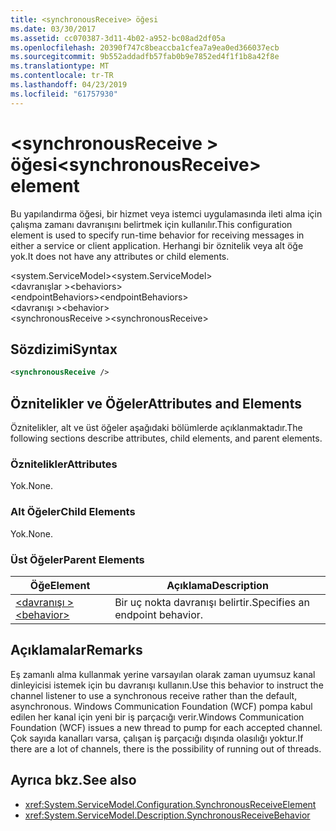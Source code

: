 ```yaml
---
title: <synchronousReceive> öğesi
ms.date: 03/30/2017
ms.assetid: cc070387-3d11-4b02-a952-bc08ad2df05a
ms.openlocfilehash: 20390f747c8beaccba1cfea7a9ea0ed366037ecb
ms.sourcegitcommit: 9b552addadfb57fab0b9e7852ed4f1f1b8a42f8e
ms.translationtype: MT
ms.contentlocale: tr-TR
ms.lasthandoff: 04/23/2019
ms.locfileid: "61757930"
---
```

# <a name="synchronousreceive-element"></a><span data-ttu-id="a1c5a-102">\<synchronousReceive > öğesi</span><span class="sxs-lookup"><span data-stu-id="a1c5a-102">\<synchronousReceive> element</span></span>
<span data-ttu-id="a1c5a-103">Bu yapılandırma öğesi, bir hizmet veya istemci uygulamasında ileti alma için çalışma zamanı davranışını belirtmek için kullanılır.</span><span class="sxs-lookup"><span data-stu-id="a1c5a-103">This configuration element is used to specify run-time behavior for receiving messages in either a service or client application.</span></span> <span data-ttu-id="a1c5a-104">Herhangi bir öznitelik veya alt öğe yok.</span><span class="sxs-lookup"><span data-stu-id="a1c5a-104">It does not have any attributes or child elements.</span></span>  
  
 <span data-ttu-id="a1c5a-105">\<system.ServiceModel></span><span class="sxs-lookup"><span data-stu-id="a1c5a-105">\<system.ServiceModel></span></span>  
<span data-ttu-id="a1c5a-106">\<davranışlar ></span><span class="sxs-lookup"><span data-stu-id="a1c5a-106">\<behaviors></span></span>  
<span data-ttu-id="a1c5a-107">\<endpointBehaviors></span><span class="sxs-lookup"><span data-stu-id="a1c5a-107">\<endpointBehaviors></span></span>  
<span data-ttu-id="a1c5a-108">\<davranışı ></span><span class="sxs-lookup"><span data-stu-id="a1c5a-108">\<behavior></span></span>  
<span data-ttu-id="a1c5a-109">\<synchronousReceive ></span><span class="sxs-lookup"><span data-stu-id="a1c5a-109">\<synchronousReceive></span></span>  
  
## <a name="syntax"></a><span data-ttu-id="a1c5a-110">Sözdizimi</span><span class="sxs-lookup"><span data-stu-id="a1c5a-110">Syntax</span></span>  
  
```xml  
<synchronousReceive />
```  
  
## <a name="attributes-and-elements"></a><span data-ttu-id="a1c5a-111">Öznitelikler ve Öğeler</span><span class="sxs-lookup"><span data-stu-id="a1c5a-111">Attributes and Elements</span></span>  
 <span data-ttu-id="a1c5a-112">Öznitelikler, alt ve üst öğeler aşağıdaki bölümlerde açıklanmaktadır.</span><span class="sxs-lookup"><span data-stu-id="a1c5a-112">The following sections describe attributes, child elements, and parent elements.</span></span>  
  
### <a name="attributes"></a><span data-ttu-id="a1c5a-113">Öznitelikler</span><span class="sxs-lookup"><span data-stu-id="a1c5a-113">Attributes</span></span>  
 <span data-ttu-id="a1c5a-114">Yok.</span><span class="sxs-lookup"><span data-stu-id="a1c5a-114">None.</span></span>  
  
### <a name="child-elements"></a><span data-ttu-id="a1c5a-115">Alt Öğeler</span><span class="sxs-lookup"><span data-stu-id="a1c5a-115">Child Elements</span></span>  
 <span data-ttu-id="a1c5a-116">Yok.</span><span class="sxs-lookup"><span data-stu-id="a1c5a-116">None.</span></span>  
  
### <a name="parent-elements"></a><span data-ttu-id="a1c5a-117">Üst Öğeler</span><span class="sxs-lookup"><span data-stu-id="a1c5a-117">Parent Elements</span></span>  
  
|<span data-ttu-id="a1c5a-118">Öğe</span><span class="sxs-lookup"><span data-stu-id="a1c5a-118">Element</span></span>|<span data-ttu-id="a1c5a-119">Açıklama</span><span class="sxs-lookup"><span data-stu-id="a1c5a-119">Description</span></span>|  
|-------------|-----------------|  
|[<span data-ttu-id="a1c5a-120">\<davranışı ></span><span class="sxs-lookup"><span data-stu-id="a1c5a-120">\<behavior></span></span>](../../../../../docs/framework/configure-apps/file-schema/wcf/behavior-of-endpointbehaviors.md)|<span data-ttu-id="a1c5a-121">Bir uç nokta davranışı belirtir.</span><span class="sxs-lookup"><span data-stu-id="a1c5a-121">Specifies an endpoint behavior.</span></span>|  
  
## <a name="remarks"></a><span data-ttu-id="a1c5a-122">Açıklamalar</span><span class="sxs-lookup"><span data-stu-id="a1c5a-122">Remarks</span></span>  
 <span data-ttu-id="a1c5a-123">Eş zamanlı alma kullanmak yerine varsayılan olarak zaman uyumsuz kanal dinleyicisi istemek için bu davranışı kullanın.</span><span class="sxs-lookup"><span data-stu-id="a1c5a-123">Use this behavior to instruct the channel listener to use a synchronous receive rather than the default, asynchronous.</span></span> <span data-ttu-id="a1c5a-124">Windows Communication Foundation (WCF) pompa kabul edilen her kanal için yeni bir iş parçacığı verir.</span><span class="sxs-lookup"><span data-stu-id="a1c5a-124">Windows Communication Foundation (WCF) issues a new thread to pump for each accepted channel.</span></span> <span data-ttu-id="a1c5a-125">Çok sayıda kanalları varsa, çalışan iş parçacığı dışında olasılığı yoktur.</span><span class="sxs-lookup"><span data-stu-id="a1c5a-125">If there are a lot of channels, there is the possibility of running out of threads.</span></span>  
  
## <a name="see-also"></a><span data-ttu-id="a1c5a-126">Ayrıca bkz.</span><span class="sxs-lookup"><span data-stu-id="a1c5a-126">See also</span></span>

- <xref:System.ServiceModel.Configuration.SynchronousReceiveElement>
- <xref:System.ServiceModel.Description.SynchronousReceiveBehavior>
